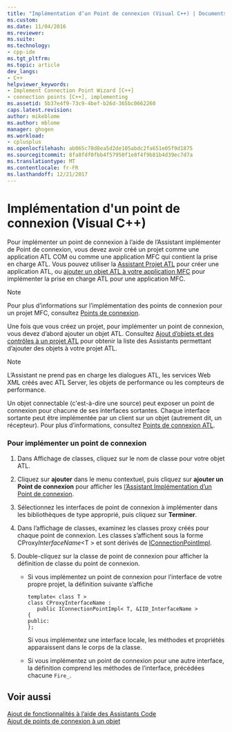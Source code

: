 ```yaml
---
title: "Implémentation d’un Point de connexion (Visual C++) | Documents Microsoft"
ms.custom: 
ms.date: 11/04/2016
ms.reviewer: 
ms.suite: 
ms.technology:
- cpp-ide
ms.tgt_pltfrm: 
ms.topic: article
dev_langs:
- C++
helpviewer_keywords:
- Implement Connection Point Wizard [C++]
- connection points [C++], implementing
ms.assetid: 5b37e4f9-73c9-4bef-b26d-365bc0662260
caps.latest.revision: 
author: mikeblome
ms.author: mblome
manager: ghogen
ms.workload:
- cplusplus
ms.openlocfilehash: ab065c78d8ea5d2de105abdc2fa651e05f9d1875
ms.sourcegitcommit: 8fa8fdf0fbb4f57950f1e8f4f9b81b4d39ec7d7a
ms.translationtype: MT
ms.contentlocale: fr-FR
ms.lasthandoff: 12/21/2017
---
```

# <a name="implementing-a-connection-point-visual-c"></a>Implémentation d'un point de connexion (Visual C++)
Pour implémenter un point de connexion à l’aide de l’Assistant implémenter de Point de connexion, vous devez avoir créé un projet comme une application ATL COM ou comme une application MFC qui contient la prise en charge ATL. Vous pouvez utiliser la [Assistant Projet ATL](../atl/reference/atl-project-wizard.md) pour créer une application ATL, ou [ajouter un objet ATL à votre application MFC](../mfc/reference/adding-atl-support-to-your-mfc-project.md) pour implémenter la prise en charge ATL pour une application MFC.  
  
> [!NOTE]
>  Pour plus d’informations sur l’implémentation des points de connexion pour un projet MFC, consultez [Points de connexion](../mfc/connection-points.md).  
  
 Une fois que vous créez un projet, pour implémenter un point de connexion, vous devez d’abord ajouter un objet ATL. Consultez [Ajout d’objets et des contrôles à un projet ATL](../atl/reference/adding-objects-and-controls-to-an-atl-project.md) pour obtenir la liste des Assistants permettant d’ajouter des objets à votre projet ATL.  
  
> [!NOTE]
>  L’Assistant ne prend pas en charge les dialogues ATL, les services Web XML créés avec ATL Server, les objets de performance ou les compteurs de performance.  
  
 Un objet connectable (c'est-à-dire une source) peut exposer un point de connexion pour chacune de ses interfaces sortantes. Chaque interface sortante peut être implémentée par un client sur un objet (autrement dit, un récepteur). Pour plus d’informations, consultez [Points de connexion ATL](../atl/atl-connection-points.md).  
  
### <a name="to-implement-a-connection-point"></a>Pour implémenter un point de connexion  
  
1.  Dans Affichage de classes, cliquez sur le nom de classe pour votre objet ATL.  
  
2.  Cliquez sur **ajouter** dans le menu contextuel, puis cliquez sur **ajouter un Point de connexion** pour afficher les [l’Assistant Implémentation d’un Point de connexion](../ide/implement-connection-point-wizard.md).  
  
3.  Sélectionnez les interfaces de point de connexion à implémenter dans les bibliothèques de type approprié, puis cliquez sur **Terminer**.  
  
4.  Dans l’affichage de classes, examinez les classes proxy créés pour chaque point de connexion. Les classes s’affichent sous la forme CProxy*InterfaceName*\<T > et sont dérivés de [IConnectionPointImpl](../atl/reference/iconnectionpointimpl-class.md).  
  
5.  Double-cliquez sur la classe de point de connexion pour afficher la définition de classe du point de connexion.  
  
    -   Si vous implémentez un point de connexion pour l’interface de votre propre projet, la définition suivante s’affiche  
  
        ```  
        template< class T >  
        class CProxyInterfaceName :  
           public IConnectionPointImpl< T, &IID_InterfaceName >  
        {  
        public:  
        };  
        ```  
  
         Si vous implémentez une interface locale, les méthodes et propriétés apparaissent dans le corps de la classe.  
  
    -   Si vous implémentez un point de connexion pour une autre interface, la définition comprend les méthodes de l’interface, précédées chacune `Fire_`.  
  
## <a name="see-also"></a>Voir aussi  
 [Ajout de fonctionnalités à l’aide des Assistants Code](../ide/adding-functionality-with-code-wizards-cpp.md)   
 [Ajout de points de connexion à un objet](../atl/adding-connection-points-to-an-object.md)
